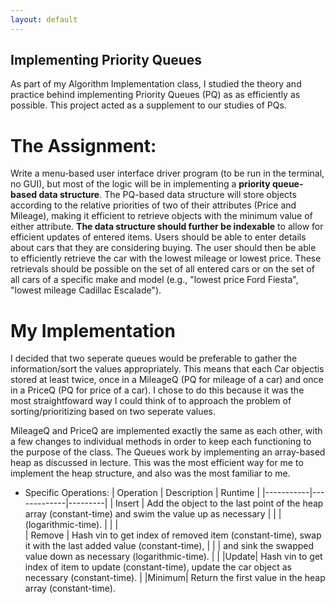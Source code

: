 ```yaml
---
layout: default
---
```


## Implementing Priority Queues
As part of my Algorithm Implementation class, I studied the theory and practice behind implementing Priority Queues (PQ) as
as efficiently as possible.  This project acted as a supplement to our studies of PQs.  


# The Assignment:
Write a menu-based user interface driver program (to be run in the terminal, no GUI), but most of the logic will be 
in implementing a **priority queue-based data structure**. The PQ-based data structure will store objects according
to the relative priorities of two of their attributes (Price and Mileage), making it efficient to retrieve objects with the 
minimum value of either attribute. **The data structure should further be indexable** to allow for efficient updates of entered 
items. Users should be able to enter details about cars that they are considering buying. The user should then be 
able to efficiently retrieve the car with the lowest mileage or lowest price. These retrievals should be possible on the set 
of all entered cars or on the set of all cars of a specific make and model (e.g., "lowest price Ford Fiesta", "lowest mileage 
Cadillac Escalade").

# My Implementation
I decided that two seperate queues would be preferable to gather the information/sort the values appropriately.  This means that
each Car objectis stored at least twice, once in a MileageQ (PQ for mileage of a car) and once in a PriceQ (PQ for price of a 
car).  I chose to do this because it was the most straightfoward way I could think of to approach the problem of 
sorting/prioritizing based on two seperate values. 

MileageQ and PriceQ are implemented exactly the same as each other, with a few changes to individual methods in order to keep 
each functioning to the purpose of the class. The Queues work by implementing an array-based heap as discussed in lecture.
This was the most efficient way for me to implement the heap structure, and also was the most familiar to me.
  * Specific Operations:
    | Operation | Description | Runtime |
    |-----------|-------------|---------|
    | Insert | Add the object to the last point of the heap array (constant-time) and swim the value up as necessary     |
    |        |   (logarithmic-time).                                                                                     |
    |        |                                                   
    | Remove | Hash vin to get index of removed item (constant-time), swap it with the last added value (constant-time), |
    |        |   and sink the swapped value down as necessary (logarithmic-time).                                        |
    |
    |Update| Hash vin to get index of item to update (constant-time), update the car object as necessary (constant-time).
    |
    |Minimum| Return the first value in the heap array (constant-time).
